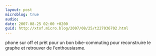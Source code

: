 ```yaml
---
layout: post
microblog: true
audio: 
date: 2007-08-25 02:00 +0200
guid: http://xtof.micro.blog/2007/08/25/t227036702.html
---
```

phone sur off et prêt pour un bon bike-commuting  pour reconstruire le graphe et retrouver de l'enthousiasme.
